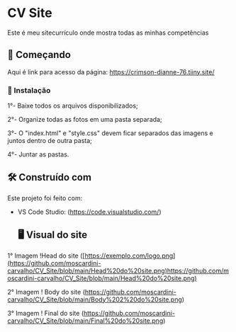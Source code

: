# CV Site

Este é meu sitecurrículo onde mostra todas as minhas competências

## 🚀 Começando

Aqui é link para acesso da página: https://crimson-dianne-76.tiiny.site/

### 🔧 Instalação

1°- Baixe todos os arquivos disponibilizados;

2°- Organize todas as fotos em uma pasta separada;

3°- O "index.html" e "style.css" devem ficar separados das imagens e juntos dentro de outra pasta;

4°- Juntar as pastas.

## 🛠️ Construído com

Este projeto foi feito com:

* VS Code Studio: (https://code.visualstudio.com/)

  ## 🖥 Visual do site

 1° Imagem !Head do site ([https://exemplo.com/logo.png](https://github.com/moscardini-carvalho/CV_Site/blob/main/Head%20do%20site.png)https://github.com/moscardini-carvalho/CV_Site/blob/main/Head%20do%20site.png)

 2° Imagem ! Body do site (https://github.com/moscardini-carvalho/CV_Site/blob/main/Body%202%20do%20site.png)

 3° Imagem ! Final do site (https://github.com/moscardini-carvalho/CV_Site/blob/main/Final%20do%20site.png)
